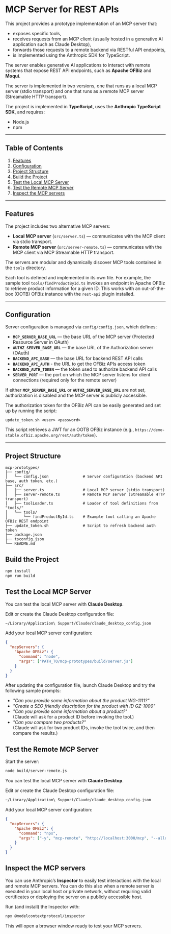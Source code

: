 # MCP Server for REST APIs

This project provides a prototype implementation of an MCP server that:  

- exposes specific tools,  
- receives requests from an MCP client (usually hosted in a generative AI application such as Claude Desktop),  
- forwards those requests to a remote backend via RESTful API endpoints,
- is implemented using the Anthropic SDK for TypeScript.    

The server enables generative AI applications to interact with remote systems that expose REST API endpoints, such as **Apache OFBiz** and **Moqui**.  

The server is implemented in two versions, one that runs as a local MCP server (stdio transport) and one that runs as a remote MCP server (Streamable HTTP transport).

The project is implemented in **TypeScript**, uses the **Anthropic TypeScript SDK**, and requires:  

- Node.js  
- npm

---

## Table of Contents
1. [Features](#features)  
2. [Configuration](#configuration)  
3. [Project Structure](#project-structure)  
4. [Build the Project](#build-the-project)  
5. [Test the Local MCP Server](#test-the-local-mcp-server)  
6. [Test the Remote MCP Server](#test-the-remote-mcp-server)
7. [Inspect the MCP servers](#inspect-the-mcp-servers)

---

## Features

The project includes two alternative MCP servers:  

- **Local MCP server** (`src/server.ts`) — communicates with the MCP client via stdio transport.  
- **Remote MCP server** (`src/server-remote.ts`) — communicates with the MCP client via MCP Streamable HTTP transport.  

The servers are modular and dynamically discover MCP tools contained in the `tools` directory.  

Each tool is defined and implemented in its own file. For example, the sample tool `tools/findProductById.ts` invokes an endpoint in Apache OFBiz to retrieve product information for a given ID. This works with an out-of-the-box (OOTB) OFBiz instance with the `rest-api` plugin installed.  

---

## Configuration

Server configuration is managed via `config/config.json`, which defines:  

- **`MCP_SERVER_BASE_URL`** — the base URL of the MCP server (Protected Resource Server in OAuth)
- **`AUTHZ_SERVER_BASE_URL`** — the base URL of the Authorization server (OAuth)
- **`BACKEND_API_BASE`** — the base URL for backend REST API calls  
- **`BACKEND_API_AUTH`** - the URL to get the OFBiz APIs access token
- **`BACKEND_AUTH_TOKEN`** — the token used to authorize backend API calls  
- **`SERVER_PORT`** — the port on which the MCP server listens for client connections (required only for the remote server)  

If either **`MCP_SERVER_BASE_URL`** or **`AUTHZ_SERVER_BASE_URL`** are not set, authorization is disabled and the MCP server is publicly accessible.

The authorization token for the OFBiz API can be easily generated and set up by running the script: 

`update_token.sh <user> <password>` 

This script retrieves a JWT for an OOTB OFBiz instance (e.g., `https://demo-stable.ofbiz.apache.org/rest/auth/token`).  

---

## Project Structure

```text
mcp-prototypes/
├── config/
│   └── config.json               # Server configuration (backend API base, auth token, etc.)
├── src/
│   ├── server.ts                 # Local MCP server (stdio transport)
│   ├── server-remote.ts          # Remote MCP server (Streamable HTTP transport)
│   ├── toolLoader.ts             # Loader of tool definitions from "tools/"
│   └── tools/               
│       └── findProductById.ts    # Example tool calling an Apache OFBiz REST endpoint
├── update_token.sh               # Script to refresh backend auth token
├── package.json
├── tsconfig.json
└── README.md
```

## Build the Project

```sh
npm install
npm run build
```

## Test the Local MCP Server

You can test the local MCP server with **Claude Desktop**.  

Edit or create the Claude Desktop configuration file:

```sh
~/Library/Application\ Support/Claude/claude_desktop_config.json
```
Add your local MCP server configuration:
```json
{
  "mcpServers": {
    "Apache OFBiz": {
      "command": "node",
      "args": ["PATH_TO/mcp-prototypes/build/server.js"]
    }
  }
}
```
After updating the configuration file, launch Claude Desktop and try the following sample prompts:
* *"Can you provide some information about the product WG-1111?"*
* *"Create a SEO friendly description for the product with ID GZ-1000"*
* *"Can you provide some information about a product?"*  
(Claude will ask for a product ID before invoking the tool.)
* *"Can you compare two products?"*  
(Claude will ask for two product IDs, invoke the tool twice, and then compare the results.)

## Test the Remote MCP Server

Start the server:
```sh
node build/server-remote.js
```

You can test the local MCP server with **Claude Desktop**.  

Edit or create the Claude Desktop configuration file:

```sh
~/Library/Application\ Support/Claude/claude_desktop_config.json
```
Add your local MCP server configuration:
```json
{
  "mcpServers": {
    "Apache OFBiz": {
      "command": "npx",
      "args": ["-y", "mcp-remote", "http://localhost:3000/mcp", "--allow-http"]
    }
  }
}
```

## Inspect the MCP servers

You can use Anthropic’s **Inspector** to easily test interactions with the local and remote MCP servers. You can do this also when a remote server is executed in your local host or private network, without requiring valid certificates or deploying the server on a publicly accessible host.

Run (and install) the Inspector with:
```sh
npx @modelcontextprotocol/inspector
```
This will open a browser window ready to test your MCP servers.
